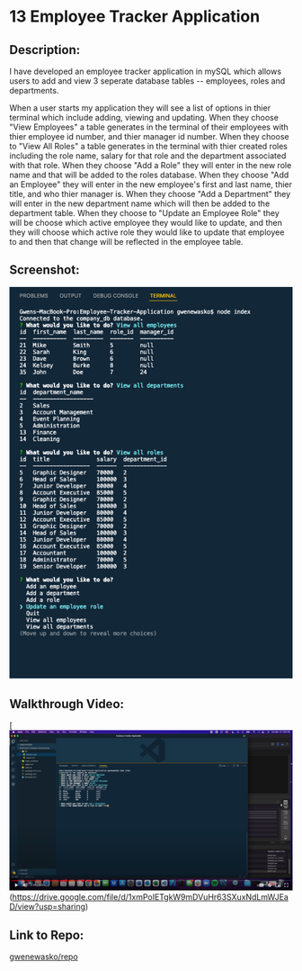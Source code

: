# 13 Employee Tracker Application

## Description:
I have developed an employee tracker application in mySQL which allows users to add and view 3 seperate database tables -- employees, roles and departments.

When a user starts my application they will see a list of options in thier terminal which include adding, viewing and updating.
When they choose "View Employees" a table generates in the terminal of their employees with thier employee id number, and thier manager id number.
When they choose to "View All Roles" a table generates in the terminal with thier created roles including the role name, salary for that role and the department associated with that role.
When they choose "Add a Role" they will enter in the new role name and that will be added to the roles database.
When they choose "Add an Employee" they will enter in the new employee's first and last name, thier title, and who thier manager is.
When they choose "Add a Department" they will enter in the new department name which will then be added to the department table.
When they choose to "Update an Employee Role" they will be choose which active employee they would like to update, and then they will choose which active role they would like to update that employee to and then that change will be reflected in the employee table.

## Screenshot:
![mySQL employee tracker application](./img/HW12-employee-tracker-application.png)

## Walkthrough Video:
[![Employee application walkthrough video](./img/hw12-video-screenshot.png)(https://drive.google.com/file/d/1xmPoIETgkW9mDVuHr63SXuxNdLmWJEaD/view?usp=sharing)

## Link to Repo:
[gwenewasko/repo](https://github.com/gwenewasko/Employee-Tracker-Application)
